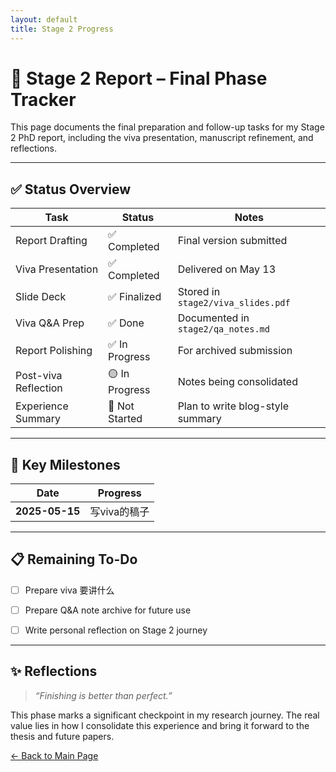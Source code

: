 ```yaml
---
layout: default
title: Stage 2 Progress
---
```


# 🎯 Stage 2 Report – Final Phase Tracker

This page documents the final preparation and follow-up tasks for my Stage 2 PhD report, including the viva presentation, manuscript refinement, and reflections.

---

## ✅ Status Overview

| Task | Status | Notes |
|------|--------|-------|
| Report Drafting | ✅ Completed | Final version submitted |
| Viva Presentation | ✅ Completed | Delivered on May 13 |
| Slide Deck | ✅ Finalized | Stored in `stage2/viva_slides.pdf` |
| Viva Q&A Prep | ✅ Done | Documented in `stage2/qa_notes.md` |
| Report Polishing | ✅ In Progress | For archived submission |
| Post-viva Reflection | 🟡 In Progress | Notes being consolidated |
| Experience Summary | 🔴 Not Started | Plan to write blog-style summary

---

## 📅 Key Milestones

| Date | Progress |
|------|----------|
| **2025-05-15** | 写viva的稿子 |

---

## 📋 Remaining To-Do

- [ ] Prepare viva 要讲什么
- [ ] Prepare Q&A note archive for future use
- [ ] Write personal reflection on Stage 2 journey


---

## ✨ Reflections

> *“Finishing is better than perfect.”*

This phase marks a significant checkpoint in my research journey. The real value lies in how I consolidate this experience and bring it forward to the thesis and future papers.

[← Back to Main Page](../index.md)
